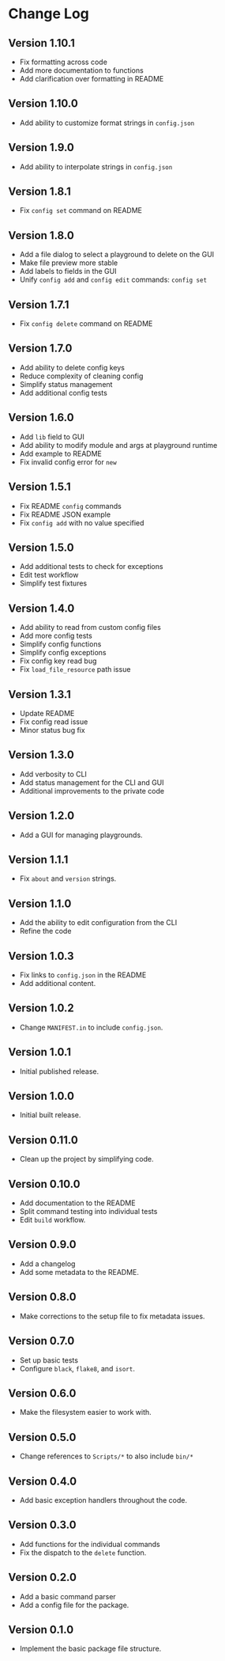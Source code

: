 # Change Log

## Version 1.10.1
- Fix formatting across code
- Add more documentation to functions
- Add clarification over formatting in README 

## Version 1.10.0
- Add ability to customize format strings in `config.json`

## Version 1.9.0
- Add ability to interpolate strings in `config.json`

## Version 1.8.1
- Fix `config set` command on README

## Version 1.8.0
- Add a file dialog to select a playground to delete on the GUI
- Make file preview more stable
- Add labels to fields in the GUI
- Unify `config add` and `config edit` commands: `config set`

## Version 1.7.1
- Fix `config delete` command on README

## Version 1.7.0
- Add ability to delete config keys
- Reduce complexity of cleaning config
- Simplify status management
- Add additional config tests

## Version 1.6.0
- Add `lib` field to GUI
- Add ability to modify module and args at playground runtime
- Add example to README
- Fix invalid config error for `new`

## Version 1.5.1
- Fix README `config` commands
- Fix README JSON example
- Fix `config add` with no value specified

## Version 1.5.0
- Add additional tests to check for exceptions
- Edit test workflow
- Simplify test fixtures

## Version 1.4.0
- Add ability to read from custom config files
- Add more config tests
- Simplify config functions
- Simplify config exceptions
- Fix config key read bug
- Fix `load_file_resource` path issue

## Version 1.3.1
- Update README
- Fix config read issue
- Minor status bug fix

## Version 1.3.0
- Add verbosity to CLI
- Add status management for the CLI and GUI
- Additional improvements to the private code

## Version 1.2.0
- Add a GUI for managing playgrounds.

## Version 1.1.1
- Fix `about` and `version` strings.

## Version 1.1.0
- Add the ability to edit configuration from the CLI
- Refine the code

## Version 1.0.3
- Fix links to `config.json` in the README
- Add additional content.

## Version 1.0.2
- Change `MANIFEST.in` to include `config.json`.

## Version 1.0.1
- Initial published release.

## Version 1.0.0
- Initial built release.

## Version 0.11.0
- Clean up the project by simplifying code.

## Version 0.10.0
- Add documentation to the README
- Split command testing into individual tests
- Edit `build` workflow.

## Version 0.9.0
- Add a changelog
- Add some metadata to the README.

## Version 0.8.0
- Make corrections to the setup file to fix metadata issues.

## Version 0.7.0
- Set up basic tests
- Configure `black`, `flake8`, and `isort`.

## Version 0.6.0
- Make the filesystem easier to work with.

## Version 0.5.0
- Change references to `Scripts/*` to also include `bin/*`

## Version 0.4.0
- Add basic exception handlers throughout the code.

## Version 0.3.0
- Add functions for the individual commands
- Fix the dispatch to the `delete` function.

## Version 0.2.0
- Add a basic command parser
- Add a config file for the package.

## Version 0.1.0
- Implement the basic package file structure.

